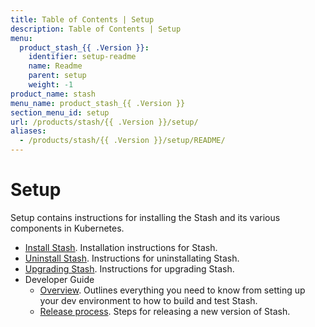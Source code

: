 ```yaml
---
title: Table of Contents | Setup
description: Table of Contents | Setup
menu:
  product_stash_{{ .Version }}:
    identifier: setup-readme
    name: Readme
    parent: setup
    weight: -1
product_name: stash
menu_name: product_stash_{{ .Version }}
section_menu_id: setup
url: /products/stash/{{ .Version }}/setup/
aliases:
  - /products/stash/{{ .Version }}/setup/README/
---
```

# Setup

Setup contains instructions for installing the Stash and its various components in Kubernetes.

- [Install Stash](/docs/setup/install.md). Installation instructions for Stash.
- [Uninstall Stash](/docs/setup/uninstall.md). Instructions for uninstallating Stash.
- [Upgrading Stash](/docs/setup/upgrade.md). Instructions for upgrading Stash.
- Developer Guide
  - [Overview](/docs/setup/developer-guide/overview.md). Outlines everything you need to know from setting up your dev environment to how to build and test Stash.
  - [Release process](/docs/setup/developer-guide/release.md). Steps for releasing a new version of Stash.
